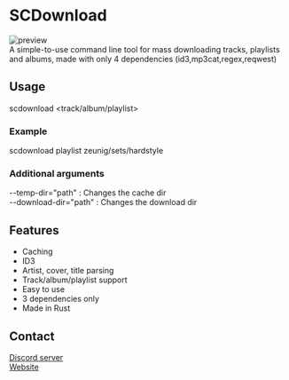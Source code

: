 # SCDownload
![preview](https://cdn.discordapp.com/attachments/1152297609256521789/1152310916956835921/cmd_3kklI5awUW.gif) <br>
A simple-to-use command line tool for mass downloading tracks, playlists and albums, made with only 4 dependencies (id3,mp3cat,regex,reqwest)

## Usage
scdownload <track/album/playlist> <id> 
### Example
scdownload playlist zeunig/sets/hardstyle
### Additional arguments
--temp-dir="path" : Changes the cache dir<br />
--download-dir="path" : Changes the download dir
## Features
- Caching
- ID3
- Artist, cover, title parsing
- Track/album/playlist support
- Easy to use
- 3 dependencies only
- Made in Rust

## Contact
[Discord server](https://discord.gg/pJVxS6uRTK)<br />
[Website](https://zeunig.hu)
